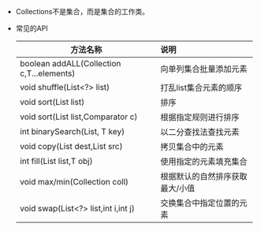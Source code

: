 + Collections不是集合，而是集合的工作类。

+ 常见的API

  | 方法名称                                     | 说明                            |
  | -------------------------------------------- | :------------------------------ |
  | boolean addALL(Collection<T> c,T...elements) | 向单列集合批量添加元素          |
  | void shuffle(List<?> list)                   | 打乱list集合元素的顺序          |
  | void sort(List<T> list)                      | 排序                            |
  | void sort(List<T> list,Comparator<T> c)      | 根据指定规则进行排序            |
  | int binarySearch(List<T>, T key)             | 以二分查找法查找元素            |
  | void copy(List<T> dest,List<T> src)          | 拷贝集合中的元素                |
  | int fill(List<T> list,T obj)                 | 使用指定的元素填充集合          |
  | void max/min(Collection<T> coll)             | 根据默认的自然排序获取最大/小值 |
  | void swap(List<?> list,int i,int j)          | 交换集合中指定位置的元素        |

  